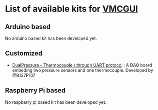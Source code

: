 List of available kits for [VMCGUI](https://github.com/LSDRM/VMCGUI)
===============

Arduino based
----------
No arduino based kit has been developed yet.

Customized
----------
- [DualPressure - Thermocouple / through UART protocol](https://github.com/LSDRM/DualPressure-Thermocouple_forVMCGUI) : A DAQ board embeding two pressure sensors and one thermocouple. Developed by @B137P107

Raspberry Pi based
----------
No raspberry pi based kit has been developed yet.
